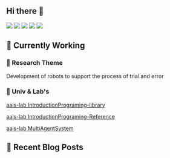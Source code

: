 ## Hi there 👋

![](http://github-profile-summary-cards.vercel.app/api/cards/profile-details?username=ClairdelunaEve&theme=nord_bright)
![](http://github-profile-summary-cards.vercel.app/api/cards/stats?username=ClairdelunaEve&theme=nord_bright)
![](http://github-profile-summary-cards.vercel.app/api/cards/productive-time?username=ClairdelunaEve&theme=nord_bright&utcOffset=9)
![](http://github-profile-summary-cards.vercel.app/api/cards/repos-per-language?username=ClairdelunaEve&theme=nord_bright)
![](http://github-profile-summary-cards.vercel.app/api/cards/most-commit-language?username=ClairdelunaEve&theme=nord_bright)

## 💪 Currently Working
### 🔬 Research Theme
Development of robots to support the process of trial and error

### 🏫 Univ & Lab's 
[aais-lab IntroductionPrograming-library](https://github.com/aais-lab/IntroductionPrograming-library)

[aais-lab IntroductionPrograming-Reference](https://github.com/aais-lab/IntroductionPrograming-Reference)

[aais-lab MultiAgentSystem](https://github.com/aais-lab/MultiAgentSystem)

## 📕 Recent Blog Posts
<!-- BLOGPOSTS:START -->
<!-- BLOGPOSTS:END -->

<!--
**ClairdelunaEve/ClairdelunaEve** is a ✨ _special_ ✨ repository because its `README.md` (this file) appears on your GitHub profile.

Here are some ideas to get you started:

- 🔭 I’m currently working on ...
- 🌱 I’m currently learning ...
- 👯 I’m looking to collaborate on ...
- 🤔 I’m looking for help with ...
- 💬 Ask me about ...
- 📫 How to reach me: ...
- 😄 Pronouns: ...
- ⚡ Fun fact: ...
-->
